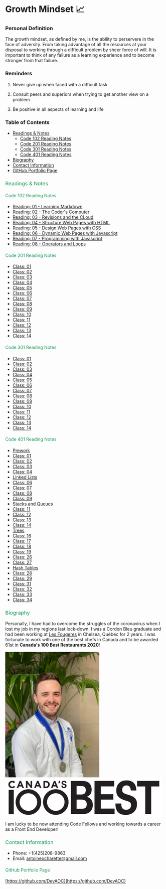 # Growth Mindset 📈

### Personal Definition

The growth mindset, as defined by me, is the ability to perservere in the face of adversity. From taking advantage of all the resources at your disposal to working through a difficult problem by sheer force of will. It is important to think of any failure as a learning experience and to become stronger from that failure.

### Reminders

1. Never give up when faced with a difficult task

2. Consult peers and superiors when trying to get another view on a problem

3. Be positive in all aspects of learning and life

### Table of Contents

- <a href="#Readings-&-Notes">Readings & Notes</a>
  - <a href="#Code-102-Reading-Notes">Code 102 Reading Notes</a>
  - <a href="#Code-201-Reading-Notes">Code 201 Reading Notes</a>
  - <a href="#Code-301-Reading-Notes">Code 301 Reading Notes</a>
  - <a href="#Code-401-Reading-Notes">Code 401 Reading Notes</a>
- <a href="#Biography">Biography</a>
- <a href="#Contact-Information">Contact Information</a>
- <a href="#GitHub-Portfolio-Page">GitHub Portfolio Page</a>

### <a style="color: #159957; font-weight: normal; text-decoration: none;" id="Readings-&-Notes">Readings & Notes</a>

#### <a style="color: #159957; font-weight: normal; text-decoration: none;" id="Code-102-Reading-Notes">Code 102 Reading Notes</a>

- [Reading: 01 - Learning Markdown](code102/reading-01.md)
- [Reading: 02 - The Coder's Computer](code102/reading-02.md)
- [Reading: 03 - Revisions and the CLoud](code102/reading-03.md)
- [Reading: 04 - Structure Web Pages with HTML](code102/reading-04.md)
- [Reading: 05 - Design Web Pages with CSS](code102/reading-05.md)
- [Reading: 06 - Dynamic Web Pages with Javascript](code102/reading-06.md)
- [Reading: 07 - Programming with Javascript](code102/reading-07.md)
- [Reading: 08 - Operators and Loops](code102/reading-08.md)

#### <a style="color: #159957; font-weight: normal; text-decoration: none;" id="Code-201-Reading-Notes">Code 201 Reading Notes</a>

- [Class: 01](code201/class-01.md)
- [Class: 02](code201/class-02.md)
- [Class: 03](code201/class-03.md)
- [Class: 04](code201/class-04.md)
- [Class: 05](code201/class-05.md)
- [Class: 06](code201/class-06.md)
- [Class: 07](code201/class-07.md)
- [Class: 08](code201/class-08.md)
- [Class: 09](code201/class-09.md)
- [Class: 10](code201/class-10.md)
- [Class: 11](code201/class-11.md)
- [Class: 12](code201/class-12.md)
- [Class: 13](code201/class-13.md)
- [Class: 14](code201/class-14.md)

#### <a style="color: #159957; font-weight: normal; text-decoration: none;" id="Code-301-Reading-Notes">Code 301 Reading Notes</a>

- [Class: 01](code301/class-01.md)
- [Class: 02](code301/class-02.md)
- [Class: 03](code301/class-03.md)
- [Class: 04](code301/class-04.md)
- [Class: 05](code301/class-05.md)
- [Class: 06](code301/class-06.md)
- [Class: 07](code301/class-07.md)
- [Class: 08](code301/class-08.md)
- [Class: 09](code301/class-09.md)
- [Class: 10](code301/class-10.md)
- [Class: 11](code301/class-11.md)
- [Class: 12](code301/class-12.md)
- [Class: 13](code301/class-13.md)
- [Class: 14](code301/class-14.md)

#### <a style="color: #159957; font-weight: normal; text-decoration: none;" id="Code-401-Reading-Notes">Code 401 Reading Notes</a>

- [Prework](code401/prework.md)
- [Class: 01](code401/class-01.md)
- [Class: 02](code401/class-02.md)
- [Class: 03](code401/class-03.md)
- [Class: 04](code401/class-04.md)
- [Linked Lists](code401/linked-lists.md)
- [Class: 06](code401/class-06.md)
- [Class: 07](code401/class-07.md)
- [Class: 08](code401/class-08.md)
- [Class: 09](code401/class-09.md)
- [Stacks and Queues](code401/stacks-and-queues.md)
- [Class: 11](code401/class-11.md)
- [Class: 12](code401/class-12.md)
- [Class: 13](code401/class-13.md)
- [Class: 14](code401/class-14.md)
- [Trees](code401/trees.md)
- [Class: 16](code401/class-16.md)
- [Class: 17](code401/class-17.md)
- [Class: 18](code401/class-18.md)
- [Class: 19](code401/class-19.md)
- [Class: 26](code401/class-26.md)
- [Class: 27](code401/class-27.md)
- [Hash Tables](code401/hash-tables.md)
- [Class: 28](code401/class-28.md)
- [Class: 29](code401/class-29.md)
- [Class: 31](code401/class-31.md)
- [Class: 32](code401/class-32.md)
- [Class: 33](code401/class-33.md)
- [Class: 34](code401/class-34.md)

### <a style="color: #159957; font-weight: normal; text-decoration: none;" id="Biography">Biography</a>

Personally, I have had to overcome the struggles of the coronavirus when I lost my job in my regions last lock-down. I was a Cordon Bleu graduate and had been working at [Les Fougeres](https://www.fougeres.com/) in Chelsea, Québec for 2 years. I was fortunate to work with one of the best chefs in Canada and to be awarded 61st in **Canada's 100 Best Restaurants 2020**!

<img src="images/Cordon-Bleu-Grad.jpeg" alt="drawing" width="300"/> <img src="images/CB100_logo-retina.jpeg" alt="drawing" align="top" width="500"/>

I am lucky to be now attending Code Fellows and working towards a career as a Front End Developer!

### <a style="color: #159957; font-weight: normal; text-decoration: none;" id="Contact-Information">Contact Information</a>

- Phone: +1(425)208-9863
- Email: antoineocharette@gmail.com

#### <a style="color: #159957; font-weight: normal; text-decoration: none;" id="GitHub-Portfolio-Page">GitHub Portfolio Page</a>

[https://github.com/DevAOC](https://github.com/DevAOC)
